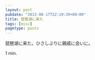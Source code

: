 ```yaml
---
layout: post
pubdate: "2013-08-17T22:19:39+09:00"
title: 琵琶湖に来た
tags: [misc]
pagetype: posts
---
```

琵琶湖に来た。ひさしぶりに親戚に会いに。

1 min.
